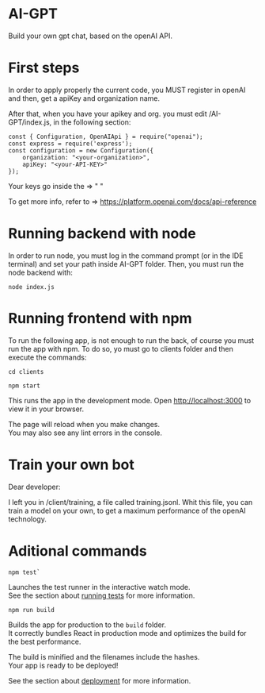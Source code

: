 # AI-GPT
Build your own gpt chat, based on the openAI API.
 
# First steps

In order to apply properly the current code, you MUST register in openAI
and then, get a apiKey and organization name.

After that, when you have your apikey and org. you must edit /AI-GPT/index.js, in the following section:

```
const { Configuration, OpenAIApi } = require("openai");
const express = require('express');
const configuration = new Configuration({
    organization: "<your-organization>",
    apiKey: "<your-API-KEY>"
});
```

Your keys go inside the => " "

To get more info, refer to => https://platform.openai.com/docs/api-reference 

# Running backend with node

In order to run node, you must log in the command prompt (or in the IDE terminal) and 
set your path inside AI-GPT folder. Then, you must run the node backend with:

```
node index.js
```

#  Running frontend with npm

To run the following app, is not enough to run the back, 
of course you must run the app with npm. To do so, yo must go to clients folder and then execute the commands:

```
cd clients
```

```
npm start
```

This runs the app in the development mode.
Open [http://localhost:3000](http://localhost:3000) to view it in your browser.

The page will reload when you make changes.\
You may also see any lint errors in the console.


# Train your own bot

Dear developer:

I left you in /client/training, a file called training.jsonl.
Whit this file, you can train a model on your own, to get a maximum performance of the openAI technology.



# Aditional commands  

```
npm test`
```

Launches the test runner in the interactive watch mode.\
See the section about [running tests](https://facebook.github.io/create-react-app/docs/running-tests) for more information.

```
npm run build
```

Builds the app for production to the `build` folder.\
It correctly bundles React in production mode and optimizes the build for the best performance.

The build is minified and the filenames include the hashes.\
Your app is ready to be deployed!

See the section about [deployment](https://facebook.github.io/create-react-app/docs/deployment) for more information.